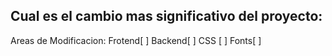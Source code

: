 ## Cual es el cambio mas significativo del proyecto:

Areas de Modificacion:
Frotend[ ]
Backend[ ]
CSS [ ]
Fonts[ ]

